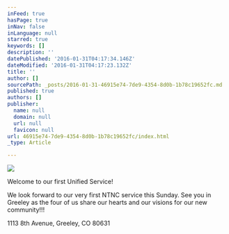 ```yaml
---
inFeed: true
hasPage: true
inNav: false
inLanguage: null
starred: true
keywords: []
description: ''
datePublished: '2016-01-31T04:17:34.146Z'
dateModified: '2016-01-31T04:17:23.132Z'
title: ''
author: []
sourcePath: _posts/2016-01-31-46915e74-7de9-4354-8d0b-1b78c19652fc.md
published: true
authors: []
publisher:
  name: null
  domain: null
  url: null
  favicon: null
url: 46915e74-7de9-4354-8d0b-1b78c19652fc/index.html
_type: Article

---
```

![](https://the-grid-user-content.s3-us-west-2.amazonaws.com/d6227f7e-0dfa-4278-90c3-0a0bd26ceb20.jpg)

Welcome to our first Unified Service!

We look forward to our very first NTNC service this Sunday. See you in Greeley as the four of us share our hearts and our visions for our new community!!!

1113 8th Avenue, Greeley, CO  80631
